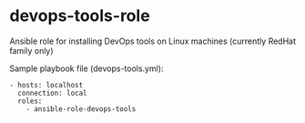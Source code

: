 # devops-tools-role
Ansible role for installing DevOps tools on Linux machines (currently RedHat family only)

Sample playbook file (devops-tools.yml):

```
- hosts: localhost
  connection: local
  roles:
    - ansible-role-devops-tools
```
